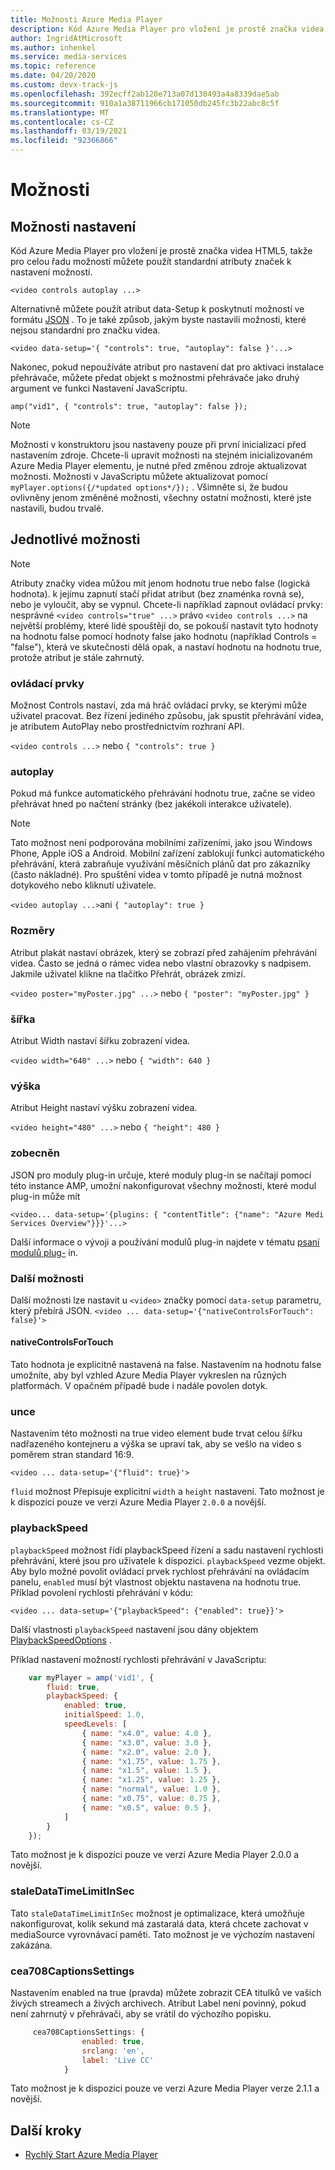 ```yaml
---
title: Možnosti Azure Media Player
description: Kód Azure Media Player pro vložení je prostě značka videa HTML5, takže pro celou řadu možností můžete použít standardní atributy značek k nastavení možností.
author: IngridAtMicrosoft
ms.author: inhenkel
ms.service: media-services
ms.topic: reference
ms.date: 04/20/2020
ms.custom: devx-track-js
ms.openlocfilehash: 392ecff2ab120e713a07d130493a4a8339dae5ab
ms.sourcegitcommit: 910a1a38711966cb171050db245fc3b22abc8c5f
ms.translationtype: MT
ms.contentlocale: cs-CZ
ms.lasthandoff: 03/19/2021
ms.locfileid: "92366866"
---
```

# <a name="options"></a>Možnosti #

## <a name="setting-options"></a>Možnosti nastavení ##

Kód Azure Media Player pro vložení je prostě značka videa HTML5, takže pro celou řadu možností můžete použít standardní atributy značek k nastavení možností.

`<video controls autoplay ...>`

Alternativně můžete použít atribut data-Setup k poskytnutí možností ve formátu [JSON](http://json.org/example.html) . To je také způsob, jakým byste nastavili možnosti, které nejsou standardní pro značku videa.

`<video data-setup='{ "controls": true, "autoplay": false }'...>`

Nakonec, pokud nepoužíváte atribut pro nastavení dat pro aktivaci instalace přehrávače, můžete předat objekt s možnostmi přehrávače jako druhý argument ve funkci Nastavení JavaScriptu.

`amp("vid1", { "controls": true, "autoplay": false });`

> [!NOTE]
> Možnosti v konstruktoru jsou nastaveny pouze při první inicializaci před nastavením zdroje.  Chcete-li upravit možnosti na stejném inicializovaném Azure Media Player elementu, je nutné před změnou zdroje aktualizovat možnosti. Možnosti v JavaScriptu můžete aktualizovat pomocí `myPlayer.options({/*updated options*/});` . Všimněte si, že budou ovlivněny jenom změněné možnosti, všechny ostatní možnosti, které jste nastavili, budou trvalé.

## <a name="individual-options"></a>Jednotlivé možnosti ##

> [!NOTE]
>Atributy značky videa můžou mít jenom hodnotu true nebo false (logická hodnota). k jejímu zapnutí stačí přidat atribut (bez znaménka rovná se), nebo je vyloučit, aby se vypnul. Chcete-li například zapnout ovládací prvky: nesprávné `<video controls="true" ...>` právo `<video controls ...>` na největší problémy, které lidé spouštějí do, se pokouší nastavit tyto hodnoty na hodnotu false pomocí hodnoty false jako hodnotu (například Controls = "false"), která ve skutečnosti dělá opak, a nastaví hodnotu na hodnotu true, protože atribut je stále zahrnutý.

### <a name="controls"></a>ovládací prvky ###

Možnost Controls nastaví, zda má hráč ovládací prvky, se kterými může uživatel pracovat. Bez řízení jediného způsobu, jak spustit přehrávání videa, je atributem AutoPlay nebo prostřednictvím rozhraní API.

`<video controls ...>` nebo `{ "controls": true }`

### <a name="autoplay"></a>autoplay ###

Pokud má funkce automatického přehrávání hodnotu true, začne se video přehrávat hned po načtení stránky (bez jakékoli interakce uživatele).

> [!NOTE]
> Tato možnost není podporována mobilními zařízeními, jako jsou Windows Phone, Apple iOS a Android. Mobilní zařízení zablokují funkci automatického přehrávání, která zabraňuje využívání měsíčních plánů dat pro zákazníky (často nákladné). Pro spuštění videa v tomto případě je nutná možnost dotykového nebo kliknutí uživatele.

`<video autoplay ...>`ani `{ "autoplay": true }`

### <a name="poster"></a>Rozměry ###
Atribut plakát nastaví obrázek, který se zobrazí před zahájením přehrávání videa. Často se jedná o rámec videa nebo vlastní obrazovky s nadpisem. Jakmile uživatel klikne na tlačítko Přehrát, obrázek zmizí.

`<video poster="myPoster.jpg" ...>` nebo `{ "poster": "myPoster.jpg" }`

### <a name="width"></a>šířka ###

Atribut Width nastaví šířku zobrazení videa.

`<video width="640" ...>` nebo `{ "width": 640 }`

### <a name="height"></a>výška ###

Atribut Height nastaví výšku zobrazení videa.

`<video height="480" ...>` nebo `{ "height": 480 }`

### <a name="plugins"></a>zobecněn ###

JSON pro moduly plug-in určuje, které moduly plug-in se načítají pomocí této instance AMP, umožní nakonfigurovat všechny možnosti, které modul plug-in může mít

   `<video... data-setup='{plugins: { "contentTitle": {"name": "Azure Medi Services Overview"}}}'...>`

Další informace o vývoji a používání modulů plug-in najdete v tématu [psaní modulů plug-](azure-media-player-writing-plugins.md) in.

### <a name="other-options"></a>Další možnosti ###

Další možnosti lze nastavit u `<video>` značky pomocí `data-setup` parametru, který přebírá JSON.
`<video ... data-setup='{"nativeControlsForTouch": false}'>`

#### <a name="nativecontrolsfortouch"></a>nativeControlsForTouch ####

Tato hodnota je explicitně nastavená na false. Nastavením na hodnotu false umožníte, aby byl vzhled Azure Media Player vykreslen na různých platformách.  V opačném případě bude i nadále povolen dotyk.

### <a name="fluid"></a>unce ###

Nastavením této možnosti na true video element bude trvat celou šířku nadřazeného kontejneru a výška se upraví tak, aby se vešlo na video s poměrem stran standard 16:9.

`<video ... data-setup='{"fluid": true}'>`

`fluid` možnost Přepisuje explicitní `width` a `height` nastavení. Tato možnost je k dispozici pouze ve verzi Azure Media Player `2.0.0` a novější.

### <a name="playbackspeed"></a>playbackSpeed ###

`playbackSpeed` možnost řídí playbackSpeed řízení a sadu nastavení rychlosti přehrávání, které jsou pro uživatele k dispozici. `playbackSpeed` vezme objekt. Aby bylo možné povolit ovládací prvek rychlost přehrávání na ovládacím panelu, `enabled` musí být vlastnost objektu nastavena na hodnotu true. Příklad povolení rychlosti přehrávání v kódu:

`<video ... data-setup='{"playbackSpeed": {"enabled": true}}'>`


Další vlastnosti `playbackSpeed` nastavení jsou dány objektem [PlaybackSpeedOptions](/javascript/api/azuremediaplayer/amp.player.playbackspeedoptions) .

Příklad nastavení možností rychlosti přehrávání v JavaScriptu:

```javascript
    var myPlayer = amp('vid1', {
        fluid: true,
        playbackSpeed: {
            enabled: true,
            initialSpeed: 1.0,
            speedLevels: [
                { name: "x4.0", value: 4.0 },
                { name: "x3.0", value: 3.0 },
                { name: "x2.0", value: 2.0 },
                { name: "x1.75", value: 1.75 },
                { name: "x1.5", value: 1.5 },
                { name: "x1.25", value: 1.25 },
                { name: "normal", value: 1.0 },
                { name: "x0.75", value: 0.75 },
                { name: "x0.5", value: 0.5 },
            ]
        }
    });
```

Tato možnost je k dispozici pouze ve verzi Azure Media Player 2.0.0 a novější.

### <a name="staledatatimelimitinsec"></a>staleDataTimeLimitInSec ###

Tato `staleDataTimeLimitInSec` možnost je optimalizace, která umožňuje nakonfigurovat, kolik sekund má zastaralá data, která chcete zachovat v mediaSource vyrovnávací paměti. Tato možnost je ve výchozím nastavení zakázána.

### <a name="cea708captionssettings"></a>cea708CaptionsSettings ###

Nastavením enabled na true (pravda) můžete zobrazit CEA titulků ve vašich živých streamech a živých archivech. Atribut Label není povinný, pokud není zahrnutý v přehrávači, aby se vrátil do výchozího popisku.

```javascript
     cea708CaptionsSettings: {
                enabled: true,
                srclang: 'en',
                label: 'Live CC'
            }
```

Tato možnost je k dispozici pouze ve verzi Azure Media Player verze 2.1.1 a novější.

## <a name="next-steps"></a>Další kroky ##

- [Rychlý Start Azure Media Player](azure-media-player-quickstart.md)
